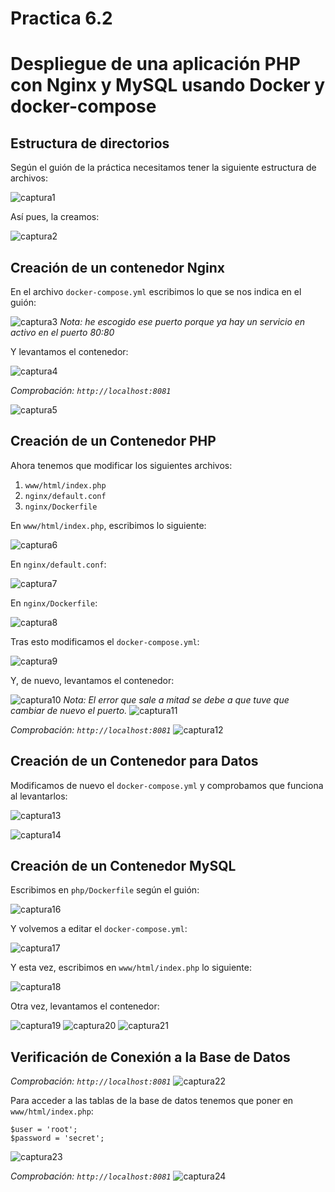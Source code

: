 # Practica 6.2
# Despliegue de una aplicación PHP con Nginx y MySQL usando Docker y docker-compose

## Estructura de directorios

Según el guión de la práctica necesitamos tener la siguiente estructura de archivos:

![captura1](assets/images/2.PNG)

Así pues, la creamos:

![captura2](assets/images/1.PNG)

## Creación de un contenedor Nginx

En el archivo `docker-compose.yml` escribimos lo que se nos indica en el guión:

![captura3](assets/images/3.PNG)
*Nota: he escogido ese puerto porque ya hay un servicio en activo en el puerto 80:80*

Y levantamos el contenedor:

![captura4](assets/images/4.PNG)

*Comprobación: `http://localhost:8081`*

![captura5](assets/images/5.PNG)

## Creación de un Contenedor PHP

Ahora tenemos que modificar los siguientes archivos:

1. `www/html/index.php`
2. `nginx/default.conf`
3. `nginx/Dockerfile`

En `www/html/index.php`, escribimos lo siguiente:

![captura6](assets/images/6.PNG)

En `nginx/default.conf`:

![captura7](assets/images/7.PNG)

En `nginx/Dockerfile`:

![captura8](assets/images/8.PNG)

Tras esto modificamos el `docker-compose.yml`:

![captura9](assets/images/9.PNG)

Y, de nuevo, levantamos el contenedor:

![captura10](assets/images/10.PNG)
*Nota: El error que sale a mitad se debe a que tuve que cambiar de nuevo el puerto.*
![captura11](assets/images/11.PNG)

*Comprobación: `http://localhost:8081`*
![captura12](assets/images/12.PNG)

## Creación de un Contenedor para Datos

Modificamos de nuevo el `docker-compose.yml` y comprobamos que funciona al levantarlos:

![captura13](assets/images/13.PNG)

![captura14](assets/images/15.PNG)

## Creación de un Contenedor MySQL

Escribimos en `php/Dockerfile` según el guión:

![captura16](assets/images/16.PNG)

Y volvemos a editar el `docker-compose.yml`:

![captura17](assets/images/17.PNG)

Y esta vez, escribimos en `www/html/index.php` lo siguiente:

![captura18](assets/images/18.PNG)

Otra vez, levantamos el contenedor:

![captura19](assets/images/19.PNG)
![captura20](assets/images/20.PNG)
![captura21](assets/images/21.PNG)

## Verificación de Conexión a la Base de Datos

*Comprobación: `http://localhost:8081`*
![captura22](assets/images/22.PNG)

Para acceder a las tablas de la base de datos tenemos que poner en `www/html/index.php`:

```
$user = 'root';
$password = 'secret';
```

![captura23](assets/images/23.PNG)

*Comprobación: `http://localhost:8081`*
![captura24](assets/images/24.PNG)